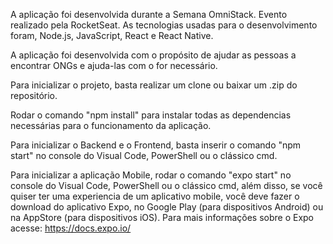 A aplicação foi desenvolvida durante a Semana OmniStack. Evento realizado pela RocketSeat.
As tecnologias usadas para o desenvolvimento foram, Node.js, JavaScript, React e React Native.

A aplicação foi desenvolvida com o propósito de ajudar as pessoas a encontrar ONGs e ajuda-las com o for necessário.

Para inicializar o projeto, basta realizar um clone ou baixar um .zip do repositório.

Rodar o comando "npm install" para instalar todas as dependencias necessárias para o funcionamento da aplicação.

Para inicializar o Backend e o Frontend, basta inserir o comando "npm start" no console do Visual Code, PowerShell ou o clássico cmd.

Para inicializar a aplicação Mobile, rodar o comando "expo start" no console do Visual Code, PowerShell ou o clássico cmd, além disso,
se você quiser ter uma experiencia de um aplicativo mobile, você deve fazer o download do aplicativo Expo, no Google Play (para dispositivos Android)
ou na AppStore (para dispositivos iOS). 
Para mais informações sobre o Expo acesse: https://docs.expo.io/
